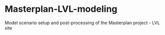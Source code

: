 # Masterplan-LVL-modeling
Model scenario setup and post-processing of the Masterplan project - LVL site 
